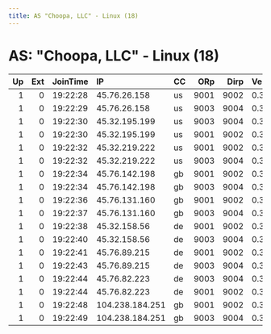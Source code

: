 ```yaml
---
title: AS "Choopa, LLC" - Linux (18)
---
```


# AS: "Choopa, LLC" - Linux (18)

|   Up |   Ext | JoinTime   | IP              | CC   |   ORp |   Dirp | Version   | Contact             | Nickname   |   eFamMembers |
|-----:|------:|:-----------|:----------------|:-----|------:|-------:|:----------|:--------------------|:-----------|--------------:|
|    1 |     0 | 19:22:28   | 45.76.26.158    | us   |  9001 |   9002 | 0.3.0.9   | privacy@ccs.neu.edu | arg        |            80 |
|    1 |     0 | 19:22:29   | 45.76.26.158    | us   |  9003 |   9004 | 0.3.0.9   | privacy@ccs.neu.edu | arg        |            80 |
|    1 |     0 | 19:22:30   | 45.32.195.199   | us   |  9003 |   9004 | 0.3.0.9   | privacy@ccs.neu.edu | arg        |            80 |
|    1 |     0 | 19:22:30   | 45.32.195.199   | us   |  9001 |   9002 | 0.3.0.9   | privacy@ccs.neu.edu | arg        |            80 |
|    1 |     0 | 19:22:32   | 45.32.219.222   | us   |  9001 |   9002 | 0.3.0.9   | privacy@ccs.neu.edu | arg        |            80 |
|    1 |     0 | 19:22:32   | 45.32.219.222   | us   |  9003 |   9004 | 0.3.0.9   | privacy@ccs.neu.edu | arg        |            80 |
|    1 |     0 | 19:22:34   | 45.76.142.198   | gb   |  9001 |   9002 | 0.3.0.9   | privacy@ccs.neu.edu | arg        |            80 |
|    1 |     0 | 19:22:34   | 45.76.142.198   | gb   |  9003 |   9004 | 0.3.0.9   | privacy@ccs.neu.edu | arg        |            80 |
|    1 |     0 | 19:22:36   | 45.76.131.160   | gb   |  9001 |   9002 | 0.3.0.9   | privacy@ccs.neu.edu | arg        |            80 |
|    1 |     0 | 19:22:37   | 45.76.131.160   | gb   |  9003 |   9004 | 0.3.0.9   | privacy@ccs.neu.edu | arg        |            80 |
|    1 |     0 | 19:22:38   | 45.32.158.56    | de   |  9001 |   9002 | 0.3.0.9   | privacy@ccs.neu.edu | arg        |            80 |
|    1 |     0 | 19:22:40   | 45.32.158.56    | de   |  9003 |   9004 | 0.3.0.9   | privacy@ccs.neu.edu | arg        |            80 |
|    1 |     0 | 19:22:41   | 45.76.89.215    | de   |  9001 |   9002 | 0.3.0.9   | privacy@ccs.neu.edu | arg        |            80 |
|    1 |     0 | 19:22:43   | 45.76.89.215    | de   |  9003 |   9004 | 0.3.0.9   | privacy@ccs.neu.edu | arg        |            80 |
|    1 |     0 | 19:22:44   | 45.76.82.223    | de   |  9003 |   9004 | 0.3.0.9   | privacy@ccs.neu.edu | arg        |            80 |
|    1 |     0 | 19:22:44   | 45.76.82.223    | de   |  9001 |   9002 | 0.3.0.9   | privacy@ccs.neu.edu | arg        |            80 |
|    1 |     0 | 19:22:48   | 104.238.184.251 | gb   |  9001 |   9002 | 0.3.0.9   | privacy@ccs.neu.edu | arg        |            80 |
|    1 |     0 | 19:22:49   | 104.238.184.251 | gb   |  9003 |   9004 | 0.3.0.9   | privacy@ccs.neu.edu | arg        |            80 |
